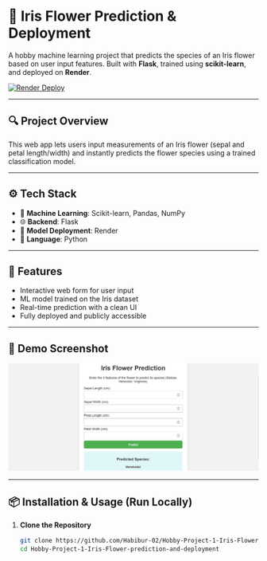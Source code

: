 # 🌸 Iris Flower Prediction & Deployment

A hobby machine learning project that predicts the species of an Iris flower based on user input features. Built with **Flask**, trained using **scikit-learn**, and deployed on **Render**.

[![Render Deploy](https://img.shields.io/badge/Live%20Demo-Click%20Here-00c7b7?style=for-the-badge&logo=render)](https://iris-flower-prediction-by-habibur.onrender.com)

---

## 🔍 Project Overview

This web app lets users input measurements of an Iris flower (sepal and petal length/width) and instantly predicts the flower species using a trained classification model.

---

## ⚙️ Tech Stack

- 🧠 **Machine Learning**: Scikit-learn, Pandas, NumPy  
- 🌐 **Backend**: Flask  
- 🎯 **Model Deployment**: Render  
- 🐍 **Language**: Python  

---

## 🚀 Features

- Interactive web form for user input
- ML model trained on the Iris dataset
- Real-time prediction with a clean UI
- Fully deployed and publicly accessible

---

## 📸 Demo Screenshot


![App Screenshot](images/demo.png)

---

## 📦 Installation & Usage (Run Locally)

1. **Clone the Repository**
   ```bash
   git clone https://github.com/Habibur-02/Hobby-Project-1-Iris-Flower-prediction-and-deployment.git
   cd Hobby-Project-1-Iris-Flower-prediction-and-deployment
